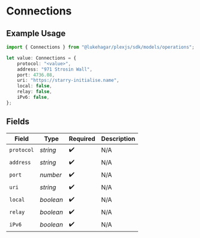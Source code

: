 # Connections

## Example Usage

```typescript
import { Connections } from "@lukehagar/plexjs/sdk/models/operations";

let value: Connections = {
    protocol: "<value>",
    address: "971 Strosin Wall",
    port: 4736.08,
    uri: "https://starry-initialise.name",
    local: false,
    relay: false,
    iPv6: false,
};
```

## Fields

| Field              | Type               | Required           | Description        |
| ------------------ | ------------------ | ------------------ | ------------------ |
| `protocol`         | *string*           | :heavy_check_mark: | N/A                |
| `address`          | *string*           | :heavy_check_mark: | N/A                |
| `port`             | *number*           | :heavy_check_mark: | N/A                |
| `uri`              | *string*           | :heavy_check_mark: | N/A                |
| `local`            | *boolean*          | :heavy_check_mark: | N/A                |
| `relay`            | *boolean*          | :heavy_check_mark: | N/A                |
| `iPv6`             | *boolean*          | :heavy_check_mark: | N/A                |